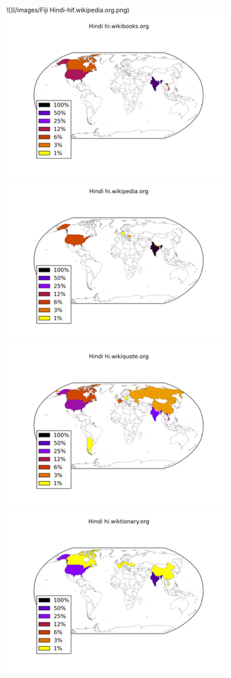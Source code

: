 ![](/images/Fiji Hindi-hif.wikipedia.org.png)
![](/images/Hindi-hi.wikibooks.org.png)
![](/images/Hindi-hi.wikipedia.org.png)
![](/images/Hindi-hi.wikiquote.org.png)
![](/images/Hindi-hi.wiktionary.org.png)
